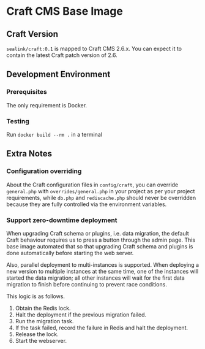 # Craft CMS Base Image

## Craft Version

`sealink/craft:0.1` is mapped to Craft CMS 2.6.x.  You can expect it to contain
the latest Craft patch version of 2.6.

## Development Environment

### Prerequisites

The only requirement is Docker.

### Testing

Run `docker build --rm .` in a terminal

## Extra Notes

### Configuration overriding

About the Craft configuration files in `config/craft`, you can override
`general.php` with `overrides/general.php` in your project as per your project
requirements, while `db.php` and `rediscache.php` should never be overridden
because they are fully controlled via the environment variables.

### Support zero-downtime deployment

When upgrading Craft schema or plugins, i.e. data migration, the default Craft
behaviour requires us to press a button through the admin page.  This base image
automated that so that upgrading Craft schema and plugins is done automatically
before starting the web server.

Also, parallel deployment to multi-instances is supported.  When deploying a new
version to multiple instances at the same time, one of the instances will
started the data migration; all other instances will wait for the first data
migration to finish before continuing to prevent race conditions.

This logic is as follows.

1. Obtain the Redis lock.
1. Halt the deployment if the previous migration failed.
1. Run the migration task.
1. If the task failed, record the failure in Redis and halt the deployment.
1. Release the lock.
1. Start the webserver.
